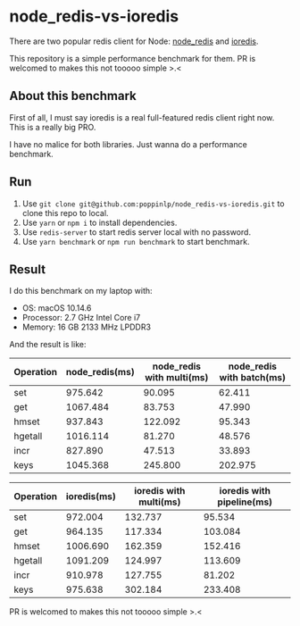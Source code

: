 # node\_redis-vs-ioredis

There are two popular redis client for Node: [node\_redis](https://github.com/NodeRedis/node_redis) and [ioredis](https://github.com/luin/ioredis).

This repository is a simple performance benchmark for them. PR is welcomed to makes this not tooooo simple >.<

## About this benchmark

First of all, I must say ioredis is a real full-featured redis client right now. This is a really big PRO.

I have no malice for both libraries. Just wanna do a performance benchmark.

## Run

1. Use `git clone git@github.com:poppinlp/node_redis-vs-ioredis.git` to clone this repo to local.
1. Use `yarn` or `npm i` to install dependencies.
1. Use `redis-server` to start redis server local with no password.
1. Use `yarn benchmark` or `npm run benchmark` to start benchmark.

## Result

I do this benchmark on my laptop with:

- OS: macOS 10.14.6
- Processor: 2.7 GHz Intel Core i7
- Memory: 16 GB 2133 MHz LPDDR3

And the result is like:

| Operation | node_redis(ms) | node_redis with multi(ms) | node_redis with batch(ms) |
| --- | --- | --- | --- |
| set | 975.642 | 90.095 | 62.411 |
| get | 1067.484 | 83.753 | 47.990 |
| hmset | 937.843 | 122.092 | 95.343 |
| hgetall | 1016.114 | 81.270 | 48.576 |
| incr | 827.890 | 47.513 | 33.893 |
| keys | 1045.368 | 245.800 | 202.975 |

| Operation | ioredis(ms) | ioredis with multi(ms) | ioredis with pipeline(ms) |
| --- | --- | --- | --- |
| set | 972.004 | 132.737 | 95.534 |
| get | 964.135 | 117.334 | 103.084 |
| hmset | 1006.690 | 162.359 | 152.416 |
| hgetall | 1091.209 | 124.997 | 113.609 |
| incr | 910.978 | 127.755 | 81.202 |
| keys | 975.638 | 302.184 | 233.408 |

PR is welcomed to makes this not tooooo simple >.<
